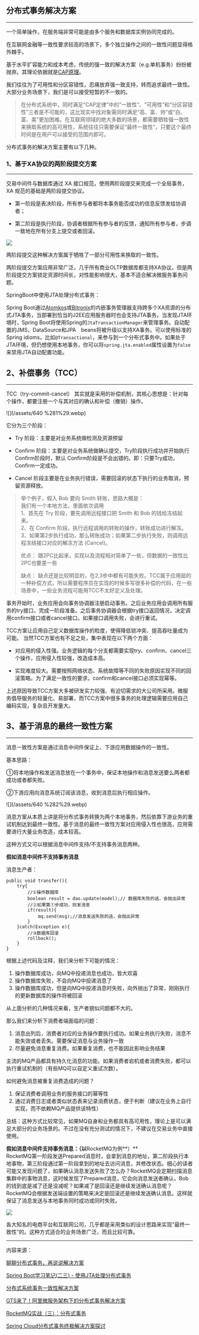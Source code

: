 ## 分布式事务解决方案

---

一个简单操作，在服务端非常可能是由多个服务和数据库实例协同完成的。

在互联网金融等一致性要求较高的场景下，多个独立操作之间的一致性问题显得格外棘手。

基于水平扩容能力和成本考虑，传统的强一致的解决方案（e.g.单机事务）纷纷被抛弃。其理论依据就是[CAP原理](http://link.zhihu.com/?target=https%3A//en.wikipedia.org/wiki/CAP_theorem)。

我们往往为了可用性和分区容错性，忍痛放弃强一致支持，转而追求最终一致性。大部分业务场景下，我们是可以接受短暂的不一致的。

> 在分布式系统中，同时满足“CAP定律”中的“一致性”、“可用性”和“分区容错性”三者是不可能的，这比现实中找对象需同时满足“高、富、帅”或“白、富、美”更加困难。在互联网领域的绝大多数的场景，都需要牺牲强一致性来换取系统的高可用性，系统往往只需要保证“最终一致性”，只要这个最终时间是在用户可以接受的范围内即可。

分布式事务的解决方案主要有以下几种。

### 1、**基于XA协议的两阶段提交方案**

---

交易中间件与数据库通过 XA 接口规范，使用两阶段提交来完成一个全局事务， XA 规范的基础是两阶段提交协议。

* 第一阶段是表决阶段，所有参与者都将本事务能否成功的信息反馈发给协调者；

* 第二阶段是执行阶段，协调者根据所有参与者的反馈，通知所有参与者，步调一致地在所有分支上提交或者回滚。

![](/assets/640.webp)

两阶段提交这种解决方案属于牺牲了一部分可用性来换取的一致性。

两阶段提交方案应用非常广泛，几乎所有商业OLTP数据库都支持XA协议。但是两阶段提交方案锁定资源时间长，对性能影响很大，基本不适合解决微服务事务问题。

SpringBoot中使用JTA处理分布式事务：

Spring Boot通过[Atomkos](http://www.atomikos.com/)或[Bitronix](https://github.com/bitronix/btm)的内嵌事务管理器支持跨多个XA资源的分布式JTA事务，当部署到恰当的J2EE应用服务器时也会支持JTA事务。当发现JTA环境时，Spring Boot将使用Spring的`JtaTransactionManager`来管理事务。自动配置的JMS，DataSource和JPA　beans将被升级以支持XA事务。可以使用标准的Spring idioms，比如`@Transactional`，来参与到一个分布式事务中。如果处于JTA环境，但仍想使用本地事务，你可以将`spring.jta.enabled`属性设置为`false`来禁用JTA自动配置功能。

## 2、补偿事务（TCC）

---

TCC（try-commit-cancel） 其实就是采用的补偿机制，其核心思想是：针对每个操作，都要注册一个与其对应的确认和补偿（撤销）操作。

![](/assets/640 %281%29.webp)

它分为三个阶段：

* Try 阶段：主要是对业务系统做检测及资源预留

* Confirm 阶段：主要是对业务系统做确认提交，Try阶段执行成功并开始执行 Confirm阶段时，默认 Confirm阶段是不会出错的。即：只要Try成功，Confirm一定成功。

* Cancel 阶段主要是在业务执行错误，需要回滚的状态下执行的业务取消，预留资源释放。

> 举个例子，假入 Bob 要向 Smith 转账，思路大概是：  
> 我们有一个本地方法，里面依次调用  
> 1、首先在 Try 阶段，要先调用远程接口把 Smith 和 Bob 的钱给冻结起来。  
> 2、在 Confirm 阶段，执行远程调用的转账的操作，转账成功进行解冻。  
> 3、如果第2步执行成功，那么转账成功；如果第二步执行失败，则调用远程冻结接口对应的解冻方法 \(Cancel\)。
>
> 优点： 跟2PC比起来，实现以及流程相对简单了一些，但数据的一致性比2PC也要差一些
>
> 缺点： 缺点还是比较明显的，在2,3步中都有可能失败。TCC属于应用层的一种补偿方式，所以需要程序员在实现的时候多写很多补偿的代码，在一些场景中，一些业务流程可能用TCC不太好定义及处理。

事务开始时，业务应用会向事务协调器注册启动事务。之后业务应用会调用所有服务的try接口，完成一阶段准备。之后事务协调器会根据try接口返回情况，决定调用confirm接口或者cancel接口。如果接口调用失败，会进行重试。

TCC方案让应用自己定义数据库操作的粒度，使得降低锁冲突、提高吞吐量成为可能。 当然TCC方案也有不足之处，集中表现在以下两个方面：

* 对应用的侵入性强。业务逻辑的每个分支都需要实现try、confirm、cancel三个操作，应用侵入性较强，改造成本高。

* 实现难度较大。需要按照网络状态、系统故障等不同的失败原因实现不同的回滚策略。为了满足一致性的要求，confirm和cancel接口必须实现幂等。

上述原因导致TCC方案大多被研发实力较强、有迫切需求的大公司所采用。微服务倡导服务的轻量化、易部署，而TCC方案中很多事务的处理逻辑需要应用自己编码实现，复杂且开发量大。

## 3、基于消息的最终一致性方案

---

消息一致性方案是通过消息中间件保证上、下游应用数据操作的一致性。

基本思路：

①将本地操作和发送消息放在一个事务中，保证本地操作和消息发送要么两者都成功或者都失败。

②下游应用向消息系统订阅该消息，收到消息后执行相应操作。

![](/assets/640 %282%29.webp)

消息方案从本质上讲是将分布式事务转换为两个本地事务，然后依靠下游业务的重试机制达到最终一致性。基于消息的最终一致性方案对应用侵入性也很高，应用需要进行大量业务改造，成本较高。

这种方式又可以根据消息中间件支持/不支持事务消息两种。

**假如消息中间件不支持事务消息**

消息生产者：

```
public void transfer(){
    try{
        //①操作数据库
        boolean result = dao.update(model);// 数据库失败的话，会抛出异常
        //②如果第①步成功，则发消息
        if(result){
            mq.send(msg);//消息发送失败的话，会抛出异常
        } 
    }catch(Exception e){
        //③数据库回滚
        rollback();
    }
}
```

根据上述代码及注释，我们来分析下可能的情况：

1. 操作数据库成功，向MQ中投递消息也成功，皆大欢喜
2. 操作数据库失败，不会向MQ中投递消息了
3. 操作数据库成功，但是向MQ中投递消息时失败，向外抛出了异常，刚刚执行的更新数据库的操作将被回滚

从上面分析的几种情况来看，生产者貌似问题都不大的。

那么我们来分析下消费者端面临的问题：

1. 消息出列后，消费者对应的业务操作要执行成功。如果业务执行失败，消息不能失效或者丢失。需要保证消息与业务操作一致
2. 尽量避免消息重复消费。如果重复消费，也不能因此影响业务结果

主流的MQ产品都具有持久化消息的功能。如果消费者宕机或者消费失败，都可以执行重试机制的（有些MQ可以自定义重试次数）。

如何避免消息被重复消费造成的问题？

1. 保证消费者调用业务的服务接口的幂等性
2. 通过消费日志或者类似状态表来记录消费状态，便于判断（建议在业务上自行实现，而不依赖MQ产品提供该特性）

总结：这种方式比较常见，如果MQ自身和业务都具有高可用性，理论上是可以满足大部分的业务场景的。不过在没有充分测试的情况下，不建议在交易业务中直接使用。

**假如消息中间件支持事务消息：（以**RocketMQ为例**）**  
RocketMQ第一阶段发送Prepared消息时，会拿到消息的地址，第二阶段执行本地事物，第三阶段通过第一阶段拿到的地址去访问消息，并修改状态。细心的读者可能又发现问题了，如果确认消息发送失败了怎么办？RocketMQ会定期扫描消息集群中的事物消息，这时候发现了Prepared消息，它会向消息发送者确认，Bob的钱到底是减了还是没减呢？如果减了是回滚还是继续发送确认消息呢？RocketMQ会根据发送端设置的策略来决定是回滚还是继续发送确认消息。这样就保证了消息发送与本地事务同时成功或同时失败。

![](/assets/006.png)

各大知名的电商平台和互联网公司，几乎都是采用类似的设计思路来实现“最终一致性”的。这种方式适合的业务场景广泛，而且比较可靠。

---

内容来源：

  
[聊聊分布式事务，再说说解决方案](https://www.cnblogs.com/savorboard/p/distributed-system-transaction-consistency.html)

[Spring Boot学习笔记\(二三\) - 使用JTA处理分布式事务](http://www.hifreud.com/2017/07/12/spring-boot-23-jta-handle-distribute-transaction/)

[分布式系统事务一致性解决方案](http://www.infoq.com/cn/articles/solution-of-distributed-system-transaction-consistency)

[GTS来了！阿里微服务架构下的分布式事务解决方案](https://mp.weixin.qq.com/s/bUtu2nTs0bybnTvk-iLt6Q)

[RocketMQ实战（三）：分布式事务](https://www.jianshu.com/p/53324ea2df92)

[Spring Cloud分布式事务终极解决方案探讨](https://segmentfault.com/a/1190000012762869)


